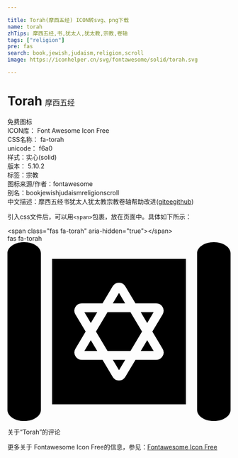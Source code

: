 ```yaml
---

title: Torah(摩西五经) ICON转svg、png下载
name: torah
zhTips: 摩西五经,书,犹太人,犹太教,宗教,卷轴
tags: ["religion"]
pre: fas
search: book,jewish,judaism,religion,scroll
image: https://iconhelper.cn/svg/fontawesome/solid/torah.svg

---
```


# Torah  <small style="font-size: 60%;font-weight: 100">摩西五经</small>


<div class="detail-page">
<p>
<span><span class="badge-success badge">免费图标</span> </span>
<br/>
<span>
ICON库：
<span class="badge-secondary badge">Font Awesome Icon Free</span> 
</span>
<br/>
<span>
CSS名称：
<span class="badge-secondary badge">fa-torah</span> 
</span>
<br/>
<span>
unicode：
<span class="badge-secondary badge">f6a0</span> 
<copy-btn content='f6a0' btn-title=""></copy-btn>
<copy-btn :content='String.fromCodePoint(parseInt("f6a0", 16))' btn-title="复制U"></copy-btn>
</span><br/><span>样式：<span class="badge-light badge">实心(solid)</span></span>
<br/>
<span>
版本：
<span class="badge-secondary badge">5.10.2</span> 
</span><br/><span>标签：<span class="badge-light badge"><router-link to="/tags/religion.html">宗教</router-link></span></span>
<br/>
<span>图标来源/作者：<span class="badge-light badge">fontawesome</span></span> 
<br/>
<span>别名：<span class="badge-light badge">book</span><span class="badge-light badge">jewish</span><span class="badge-light badge">judaism</span><span class="badge-light badge">religion</span><span class="badge-light badge">scroll</span></span><br/><span class="zh-detail">中文描述：<span class="badge-primary badge">摩西五经</span><span class="badge-primary badge">书</span><span class="badge-primary badge">犹太人</span><span class="badge-primary badge">犹太教</span><span class="badge-primary badge">宗教</span><span class="badge-primary badge">卷轴</span><span class="help-link"><span>帮助改进</span>(<a href="https://gitee.com/liuwave/icon-helper/edit/master/json/fontawesome/solid/torah.json" target="_blank" rel="noopener noreferrer">gitee</a><a href="https://github.com/liuwave/icon-helper/edit/master/json/fontawesome/solid/torah.json" target="_blank" rel="noopener noreferrer">github</a></span>)</span><br/>
</p>
</div>
<div class="alert alert-dark">
  <i class="fas fa-torah fa-xs"></i>
  <i class="fas fa-torah fa-sm"></i>
  <i class="fas fa-torah fa-lg"></i>
  <i class="fas fa-torah fa-2x"></i>
  <i class="fas fa-torah fa-3x"></i>
  <i class="fas fa-torah fa-5x"></i>
  <i class="fas fa-torah fa-7x"></i>
</div>
<div>
  <p>引入css文件后，可以用<code>&lt;span&gt;</code>包裹，放在页面中。具体如下所示：    
  </p>
  <div class="alert alert-primary" style="font-size: 14px">
    &lt;span class="fas fa-torah" aria-hidden="true"&gt;&lt;/span&gt;
    <copy-btn content='<span class="fas fa-torah" aria-hidden="true"></span>'></copy-btn>
  </div>
  <div class="alert alert-secondary">
    <i class="fas fa-torah"
    style="font-size: 24px"
    aria-hidden="true"></i> fas fa-torah
    <copy-btn content="fas fa-torah" btn-title="复制图标名称"></copy-btn>
  </div>
</div>
<div id="svg" class="svg-wrap">
<svg xmlns="http://www.w3.org/2000/svg" viewBox="0 0 640 512"><path d="M320.05 366.48l17.72-29.64h-35.46zm99.21-166H382.4l18.46 30.82zM48 0C21.49 0 0 14.33 0 32v448c0 17.67 21.49 32 48 32s48-14.33 48-32V32C96 14.33 74.51 0 48 0zm172.74 311.5h36.85l-18.46-30.82zm161.71 0h36.86l-18.45-30.8zM128 464h384V48H128zm66.77-278.13a21.22 21.22 0 0 1 18.48-10.71h59.45l29.13-48.71a21.13 21.13 0 0 1 18.22-10.37A20.76 20.76 0 0 1 338 126.29l29.25 48.86h59.52a21.12 21.12 0 0 1 18.1 32L415.63 256 445 305a20.69 20.69 0 0 1 .24 21.12 21.25 21.25 0 0 1-18.48 10.72h-59.47l-29.13 48.7a21.13 21.13 0 0 1-18.16 10.4 20.79 20.79 0 0 1-18-10.22l-29.25-48.88h-59.5a21.11 21.11 0 0 1-18.1-32L224.36 256 195 207a20.7 20.7 0 0 1-.23-21.13zM592 0c-26.51 0-48 14.33-48 32v448c0 17.67 21.49 32 48 32s48-14.33 48-32V32c0-17.67-21.49-32-48-32zM320 145.53l-17.78 29.62h35.46zm-62.45 55h-36.81l18.44 30.8zm29.58 111h65.79L386.09 256l-33.23-55.52h-65.79L253.9 256z"/></svg>
</div>
<detail full-name='fa-torah'></detail>

<Vssue title="关于“Torah”的评论" >关于“Torah”的评论</Vssue>
    
<div><p>更多关于  Fontawesome Icon Free的信息，参见：<a target="_blank" href="https://iconhelper.cn/fontawesome.html">Fontawesome Icon Free</a>
</p></div>
